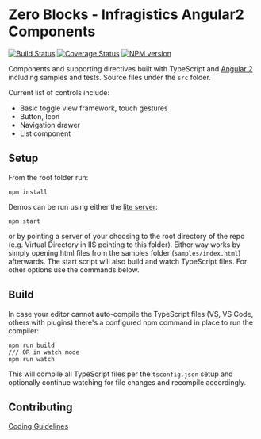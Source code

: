 # Zero Blocks -  Infragistics Angular2 Components

[![Build Status](https://travis-ci.org/Infragistics/zero-blocks.svg?branch=master)](https://travis-ci.org/Infragistics/zero-blocks)
[![Coverage Status](https://coveralls.io/repos/github/Infragistics/zero-blocks/badge.svg?branch=master)](https://coveralls.io/github/Infragistics/zero-blocks?branch=master)
[![NPM version](https://img.shields.io/npm/v/zero-blocks.svg?style=flat)](https://www.npmjs.com/package/zero-blocks)

Components and supporting directives built with TypeScript and [Angular 2](https://angular.io/) 
including samples and tests. Source files under the `src` folder.

Current list of controls include:

- Basic toggle view framework, touch gestures
- Button, Icon
- Navigation drawer
- List component

## Setup
From the root folder run:

```
npm install
``` 

Demos can be run using either the [lite server](https://github.com/johnpapa/lite-server):
```
npm start
```
or by pointing a server of your choosing to the root directory of the repo (e.g. Virtual Directory in IIS pointing to this folder). 
Either way works by simply opening html files from the samples folder (`samples/index.html`) afterwards. 
The start script will also build and watch TypeScript files. For other options use the commands below.

## Build

In case your editor cannot auto-compile the TypeScript files (VS, VS Code, others with plugins) 
there's a configured npm command in place to run the compiler:
```
npm run build
/// OR in watch mode
npm run watch
```
This will compile all TypeScript files per the `tsconfig.json` setup and optionally continue watching for 
file changes and recompile accordingly. 

## Contributing
[Coding Guidelines](../../wiki/Coding-guidelines-for-Zero-Blocks)
